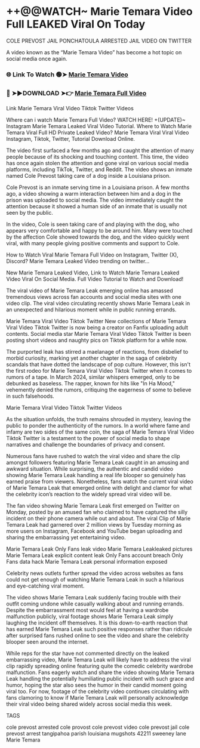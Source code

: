 # ++@@WATCH~ Marie Temara Video Full LEAKED Viral On Today

COLE PREVOST JAIL PONCHATOULA ARRESTED JAIL VIDEO ON TWITTER

A video known as the “Marie Temara Video” has become a hot topic on social media once again.

### 🌐 Link To Watch 🟢➤ [Marie Temara Video](https://seikonews.today/video-scandal-viral)

### 🔴 ➤►DOWNLOAD ➤👉 [Marie Temara Full Video](https://seikonews.today/video-scandal-viral)

Link Marie Temara Viral Video Tiktok Twitter Videos

Where can i watch Marie Temara Full Video? WATCH HERE! +(UPDATE)~ Instagram Marie Temara Leaked Viral Video Tutorial​. Where to Watch Marie Temara Viral Full HD Private Leaked Video? Marie Temara Viral Viral Video Instagram, Tiktok, Twitter, Tutorial Download Online.

The video first surfaced a few months ago and caught the attention of many people because of its shocking and touching content. This time, the video has once again stolen the attention and gone viral on various social media platforms, including TikTok, Twitter, and Reddit. The video shows an inmate named Cole Prevost taking care of a dog inside a Louisiana prison.

Cole Prevost is an inmate serving time in a Louisiana prison. A few months ago, a video showing a warm interaction between him and a dog in the prison was uploaded to social media. The video immediately caught the attention because it showed a human side of an inmate that is usually not seen by the public.

In the video, Cole is seen taking care of and playing with the dog, who appears very comfortable and happy to be around him. Many were touched by the affection Cole showed towards the dog, and the video quickly went viral, with many people giving positive comments and support to Cole.

How to Watch Viral Marie Temara Full Video on Instagram, Twitter (X), Discord? Marie Temara Leaked Video trending on twitter...

New Marie Temara Leaked Video, Link to Watch Marie Temara Leaked Video Viral On Social Media. Full Video Tutorial to Watch and Download!

The viral video of Marie Temara Leak emerging online has amassed tremendous views across fan accounts and social media sites with one video clip. The viral video circulating recently shows Marie Temara Leak in an unexpected and hilarious moment while in public running errands.

Marie Temara Viral Video Tiktok Twitter New collections of Marie Temara Viral Video Tiktok Twitter is now being a creator on Fanfix uploading adult contents. Social media star Marie Temara Viral Video Tiktok Twitter is been posting short videos and naughty pics on Tiktok platform for a while now.

The purported leak has stirred a maelanage of reactions, from disbelief to morbid curiosity, marking yet another chapter in the saga of celebrity scandals that have dotted the landscape of pop culture. However, this isn't the first rodeo for Marie Temara Viral Video Tiktok Twitter when it comes to rumors of a tape. In March 2024, similar whispers emerged, only to be debunked as baseless. The rapper, known for hits like "In Ha Mood," vehemently denied the rumors, critiquing the eagerness of some to believe in such falsehoods.

Marie Temara Viral Video Tiktok Twitter Videos

As the situation unfolds, the truth remains shrouded in mystery, leaving the public to ponder the authenticity of the rumors. In a world where fame and infamy are two sides of the same coin, the saga of Marie Temara Viral Video Tiktok Twitter is a testament to the power of social media to shape narratives and challenge the boundaries of privacy and consent.

Numerous fans have rushed to watch the viral video and share the clip amongst followers featuring Marie Temara Leak caught in an amusing and awkward situation. While surprising, the authentic and candid video showing Marie Temara Leak handling a real life blooper so genuinely has earned praise from viewers. Nonetheless, fans watch the current viral video of Marie Temara Leak that emerged online with delight and clamor for what the celebrity icon’s reaction to the widely spread viral video will be.

The fan video showing Marie Temara Leak first emerged on Twitter on Monday, posted by an amused fan who claimed to have captured the silly incident on their phone camera while out and about. The viral Clip of Marie Temara Leak had garnered over 2 million views by Tuesday morning as more users on Instagram, Facebook and YouTube began uploading and sharing the embarrassing yet entertaining video.

Marie Temara Leak Only Fans leak video Marie Temara Leakleaked pictures Marie Temara Leak explicit content leak Only Fans account breach Only Fans data hack Marie Temara Leak personal information exposed

Celebrity news outlets further spread the video across websites as fans could not get enough of watching Marie Temara Leak in such a hilarious and eye-catching viral moment.

The video shows Marie Temara Leak suddenly facing trouble with their outfit coming undone while casually walking about and running errands. Despite the embarrassment most would feel at having a wardrobe malfunction publicly, viral footage shows Marie Temara Leak simply laughing the incident off themselves. It is this down-to-earth reaction that has earned Marie Temara Leak such positive responses rather than ridicule after surprised fans rushed online to see the video and share the celebrity blooper seen around the internet.

While reps for the star have not commented directly on the leaked embarrassing video, Marie Temara Leak will likely have to address the viral clip rapidly spreading online featuring quite the comedic celebrity wardrobe malfunction. Fans eagerly watch and share the video showing Marie Temara Leak handling the potentially humiliating public incident with such grace and humor, hoping the star also sees the humor in their candid moment going viral too. For now, footage of the celebrity video continues circulating with fans clamoring to know if Marie Temara Leak will personally acknowledge their viral video being shared widely across social media this week.

TAGS

cole prevost arrested cole provost cole prevost video cole prevost jail cole prevost arrest tangipahoa parish louisiana mugshots 42211 sweeney lane Marie Temara
